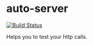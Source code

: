 # auto-server
[![Build Status](https://travis-ci.org/ericminio/eugene.svg?branch=master)](https://travis-ci.org/ericminio/eugene)

Helps you to test your http calls.
